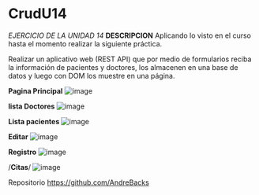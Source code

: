 # CrudU14
*EJERCICIO DE LA UNIDAD 14*
**DESCRIPCION**
Aplicando lo visto en el curso hasta el momento realizar la siguiente práctica.


Realizar un aplicativo web (REST API)  que por medio de formularios reciba la información de pacientes y doctores, los almacenen en una base de datos y luego con DOM los muestre en una página.

**Pagina Principal**
![image](https://github.com/AndreBacks/CrudU14/assets/131099065/eee1c34f-5e7d-4ef1-b01e-255f179be3ad)

**lista Doctores**
![image](https://github.com/AndreBacks/CrudU14/assets/131099065/f0835071-6c4e-4594-bcc8-4bf0e01bd055)


**Lista pacientes**
![image](https://github.com/AndreBacks/CrudU14/assets/131099065/f59ef5c3-b0c7-4688-8bae-448315eb6e12)


**Editar**
![image](https://github.com/AndreBacks/CrudU14/assets/131099065/67b1422b-93e6-4610-88aa-6e506c52540b)


**Registro**
![image](https://github.com/AndreBacks/CrudU14/assets/131099065/0c333f9f-dbac-4635-acc0-84d7af0a87e8)

/**Citas**/
![image](https://github.com/AndreBacks/CrudU14/assets/131099065/6853fef4-e073-4c11-92b7-f158ad05e8f1)


Repositorio
https://github.com/AndreBacks
